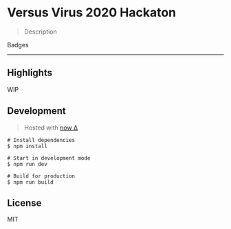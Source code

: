 # Versus Virus 2020 Hackaton

> Description

Badges

---

## Highlights

WIP

## Development

> Hosted with [now Δ](https://zeit.co/)

```
# Install dependencies
$ npm install

# Start in development mode
$ npm run dev

# Build for production
$ npm run build
```


## License

MIT